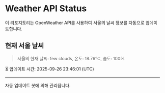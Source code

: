 
# Weather API Status

이 리포지토리는 OpenWeather API를 사용하여 서울의 날씨 정보를 자동으로 업데이트합니다.

## 현재 서울 날씨
> 서울의 현재 날씨: few clouds, 온도: 18.76°C, 습도: 100%

⏳ 업데이트 시간: 2025-09-26 23:46:01 (UTC)

---
자동 업데이트 봇에 의해 관리됩니다.
